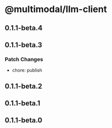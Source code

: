 # @multimodal/llm-client

## 0.1.1-beta.4

## 0.1.1-beta.3

### Patch Changes

- chore: publish

## 0.1.1-beta.2

## 0.1.1-beta.1

## 0.1.1-beta.0
